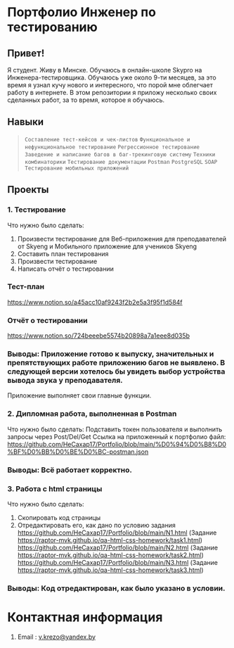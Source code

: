 # Портфолио Инженер по тестированию
## Привет!
Я студент. Живу в Минске. Обучаюсь в онлайн-школе Skypro на Инженера-тестировщика. 
Обучаюсь уже около 9-ти месяцев, за это время я узнал кучу нового и интересного, что порой мне облегчает работу в интернете.
В этом репозитории я приложу несколько своих сделанных работ, за то время, которое я обучаюсь.
## Навыки
> `Составление тест-кейсов и чек-листов` 
> `Функциональное и нефункциональное тестирование`
> `Регрессионное тестирование`
> `Заведение и написание багов в баг-трекинговую систему`
> `Техники комбинаторики`
> `Тестирование документации`
> `Postman`
> `PostgreSQL`
> `SOAP`
> `Тестирование мобильных приложений `
## Проекты
### 1. Тестирование
Что нужно было сделать:
1) Произвести тестирование для Веб-приложения для преподавателей от Skyeng и Мобильного приложение для учеников Skyeng
2) Составить план тестирования
3) Произвести тестирование
4) Написать отчёт о тестировании
### Тест-план
https://www.notion.so/a45acc10af9243f2b2e5a3f95f1d584f
### Отчёт о тестировании
https://www.notion.so/724beeebe5574b20898a7a1eee8d035b
### Выводы: Приложение готово к выпуску, значительных и препятствующих работе приложению багов не выявлено. В следующей версии хотелось бы увидеть выбор устройства вывода звука у преподавателя.
Приложение выполняет свои главные функции.

### 2. Дипломная работа, выполненная в Postman
Что нужно было сделать:
Подставить токен пользователя и выполнить запросы через Post/Del/Get
Ссылка на приложенный к портфолио файл:
https://github.com/HeCaxap17/Portfolio/blob/main/%D0%94%D0%B8%D0%BF%D0%BB%D0%BE%D0%BC-postman.json
### Выводы: Всё работает корректно.

### 3. Работа с html страницы
Что нужно было сделать:
1) Скопировать код страницы
2) Отредактировать его, как дано по условию задания
https://github.com/HeCaxap17/Portfolio/blob/main/N1.html (Задание https://raptor-mvk.github.io/qa-html-css-homework/task1.html)
https://github.com/HeCaxap17/Portfolio/blob/main/N2.html (Задание https://raptor-mvk.github.io/qa-html-css-homework/task2.html)
https://github.com/HeCaxap17/Portfolio/blob/main/N3.html (Задание https://raptor-mvk.github.io/qa-html-css-homework/task3.html) 
### Выводы: Код отредактирован, как было указано в условии.

# Контактная информация
1) Email : v.krezo@yandex.by

